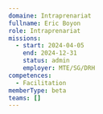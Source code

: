 ```yaml
---
domaine: Intraprenariat
fullname: Eric Boyon
role: Intraprenariat
missions:
  - start: 2024-04-05
    end: 2024-12-31
    status: admin
    employer: MTE/SG/DRH
competences:
  - Facilitation
memberType: beta
teams: []
---
```

